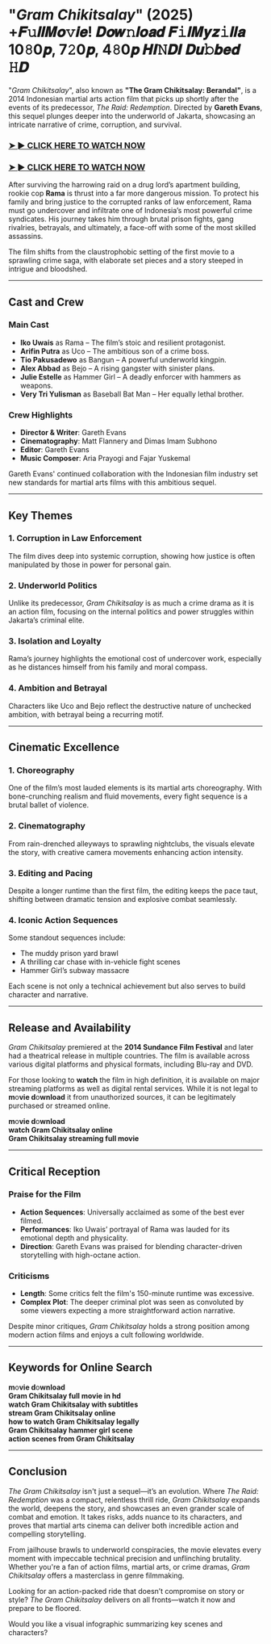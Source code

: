 # "*Gram Chikitsalay*" (2025) +𝑭𝚞𝒍𝒍𝑴𝒐𝚟𝒊𝒆! 𝑫𝒐𝒘𝚗𝒍𝒐𝒂𝒅 𝑭𝚒𝒍𝑴𝒚𝒛𝚒𝒍𝒍𝒂 10𝟾0𝒑, 7𝟸0𝒑, 4𝟾0𝒑 𝑯𝑰𝙽𝑫𝑰 𝑫𝒖𝚋𝒃𝒆𝒅 𝙷𝑫

"*Gram Chikitsalay*", also known as **"The Gram Chikitsalay: Berandal"**, is a 2014 Indonesian martial arts action film that picks up shortly after the events of its predecessor, *The Raid: Redemption*. Directed by **Gareth Evans**, this sequel plunges deeper into the underworld of Jakarta, showcasing an intricate narrative of crime, corruption, and survival.

### <a href="https://tinyurl.com/2zd8rcxn" rel="nofollow">➤ ► CLICK HERE TO WATCH NOW</a>

### <a href="https://tinyurl.com/2zd8rcxn" rel="nofollow">➤ ► CLICK HERE TO WATCH NOW</a>

After surviving the harrowing raid on a drug lord’s apartment building, rookie cop **Rama** is thrust into a far more dangerous mission. To protect his family and bring justice to the corrupted ranks of law enforcement, Rama must go undercover and infiltrate one of Indonesia’s most powerful crime syndicates. His journey takes him through brutal prison fights, gang rivalries, betrayals, and ultimately, a face-off with some of the most skilled assassins.

The film shifts from the claustrophobic setting of the first movie to a sprawling crime saga, with elaborate set pieces and a story steeped in intrigue and bloodshed.

---

## Cast and Crew

### Main Cast

- **Iko Uwais** as Rama – The film’s stoic and resilient protagonist.
- **Arifin Putra** as Uco – The ambitious son of a crime boss.
- **Tio Pakusadewo** as Bangun – A powerful underworld kingpin.
- **Alex Abbad** as Bejo – A rising gangster with sinister plans.
- **Julie Estelle** as Hammer Girl – A deadly enforcer with hammers as weapons.
- **Very Tri Yulisman** as Baseball Bat Man – Her equally lethal brother.

### Crew Highlights

- **Director & Writer**: Gareth Evans
- **Cinematography**: Matt Flannery and Dimas Imam Subhono
- **Editor**: Gareth Evans
- **Music Composer**: Aria Prayogi and Fajar Yuskemal

Gareth Evans' continued collaboration with the Indonesian film industry set new standards for martial arts films with this ambitious sequel.

---

## Key Themes

### 1. **Corruption in Law Enforcement**
The film dives deep into systemic corruption, showing how justice is often manipulated by those in power for personal gain.

### 2. **Underworld Politics**
Unlike its predecessor, *Gram Chikitsalay* is as much a crime drama as it is an action film, focusing on the internal politics and power struggles within Jakarta’s criminal elite.

### 3. **Isolation and Loyalty**
Rama’s journey highlights the emotional cost of undercover work, especially as he distances himself from his family and moral compass.

### 4. **Ambition and Betrayal**
Characters like Uco and Bejo reflect the destructive nature of unchecked ambition, with betrayal being a recurring motif.

---

## Cinematic Excellence

### 1. **Choreography**
One of the film’s most lauded elements is its martial arts choreography. With bone-crunching realism and fluid movements, every fight sequence is a brutal ballet of violence.

### 2. **Cinematography**
From rain-drenched alleyways to sprawling nightclubs, the visuals elevate the story, with creative camera movements enhancing action intensity.

### 3. **Editing and Pacing**
Despite a longer runtime than the first film, the editing keeps the pace taut, shifting between dramatic tension and explosive combat seamlessly.

### 4. **Iconic Action Sequences**
Some standout sequences include:
- The muddy prison yard brawl
- A thrilling car chase with in-vehicle fight scenes
- Hammer Girl’s subway massacre

Each scene is not only a technical achievement but also serves to build character and narrative.

---

## Release and Availability

*Gram Chikitsalay* premiered at the **2014 Sundance Film Festival** and later had a theatrical release in multiple countries. The film is available across various digital platforms and physical formats, including Blu-ray and DVD.

For those looking to **watch** the film in high definition, it is available on major streaming platforms as well as digital rental services. While it is not legal to **m**o**vie d**o**wnload** it from unauthorized sources, it can be legitimately purchased or streamed online.

**m**o**vie d**o**wnload**  
**watch Gram Chikitsalay online**  
**Gram Chikitsalay streaming full movie**

---

## Critical Reception

### Praise for the Film

- **Action Sequences**: Universally acclaimed as some of the best ever filmed.
- **Performances**: Iko Uwais’ portrayal of Rama was lauded for its emotional depth and physicality.
- **Direction**: Gareth Evans was praised for blending character-driven storytelling with high-octane action.

### Criticisms

- **Length**: Some critics felt the film's 150-minute runtime was excessive.
- **Complex Plot**: The deeper criminal plot was seen as convoluted by some viewers expecting a more straightforward action narrative.

Despite minor critiques, *Gram Chikitsalay* holds a strong position among modern action films and enjoys a cult following worldwide.

---

## Keywords for Online Search

**m**o**vie d**o**wnload**  
**Gram Chikitsalay full movie in hd**  
**watch Gram Chikitsalay with subtitles**  
**stream Gram Chikitsalay online**  
**how to watch Gram Chikitsalay legally**  
**Gram Chikitsalay hammer girl scene**  
**action scenes from Gram Chikitsalay**  

---

## Conclusion

*The Gram Chikitsalay* isn't just a sequel—it’s an evolution. Where *The Raid: Redemption* was a compact, relentless thrill ride, *Gram Chikitsalay* expands the world, deepens the story, and showcases an even grander scale of combat and emotion. It takes risks, adds nuance to its characters, and proves that martial arts cinema can deliver both incredible action and compelling storytelling.

From jailhouse brawls to underworld conspiracies, the movie elevates every moment with impeccable technical precision and unflinching brutality. Whether you're a fan of action films, martial arts, or crime dramas, *Gram Chikitsalay* offers a masterclass in genre filmmaking.

Looking for an action-packed ride that doesn’t compromise on story or style? *The Gram Chikitsalay* delivers on all fronts—watch it now and prepare to be floored.

Would you like a visual infographic summarizing key scenes and characters?
